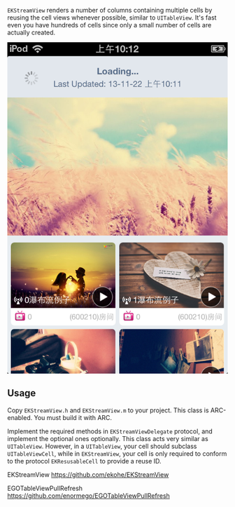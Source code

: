 `EKStreamView` renders a number of columns containing multiple cells by reusing the cell views whenever possible, similar to `UITableView`. It's fast even you have hundreds of cells since only a small number of cells are actually created.

![EKStreamView](https://github.com/guiyunchuan/StreamViewExample/blob/master/Screenshot%202013.11.22%2010.13.35.png "Screenshot")

## Usage ##

Copy `EKStreamView.h` and `EKStreamView.m` to your project. This class is ARC-enabled. You must build it with ARC.

Implement the required methods in `EKStreamViewDelegate` protocol, and implement the optional ones optionally. This class acts very similar as `UITableView`. However, in a `UITableView`, your cell should subclass `UITableViewCell`, while in `EKStreamView`, your cell is only required to conform to the protocol `EKResusableCell` to provide a reuse ID.

EKStreamView
https://github.com/ekohe/EKStreamView


EGOTableViewPullRefresh
https://github.com/enormego/EGOTableViewPullRefresh